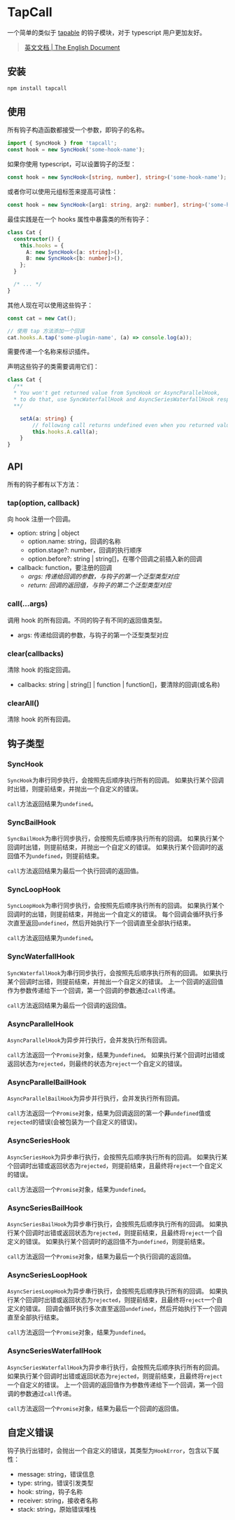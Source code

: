 # TapCall

一个简单的类似于 [tapable](https://github.com/webpack/tapable) 的钩子模块，对于 typescript 用户更加友好。

> [英文文档 | The English Document](./README.md)

## 安装

```bash
npm install tapcall
```

## 使用

所有钩子构造函数都接受一个参数，即钩子的名称。

```javascript
import { SyncHook } from 'tapcall';
const hook = new SyncHook('some-hook-name');
```

如果你使用 typescript，可以设置钩子的泛型：

```typescript
const hook = new SyncHook<[string, number], string>('some-hook-name');
```

或者你可以使用元组标签来提高可读性：

```typescript
const hook = new SyncHook<[arg1: string, arg2: number], string>('some-hook-name');
```

最佳实践是在一个 hooks 属性中暴露类的所有钩子：

```typescript
class Cat {
  constructor() {
    this.hooks = {
      A: new SyncHook<[a: string]>(),
      B: new SyncHook<[b: number]>(),
    };
  }

  /* ... */
}
```

其他人现在可以使用这些钩子：

```typescript
const cat = new Cat();

// 使用 tap 方法添加一个回调
cat.hooks.A.tap('some-plugin-name', (a) => console.log(a));
```

需要传递一个名称来标识插件。

声明这些钩子的类需要调用它们：

```typescript
class Cat {
  /**
  * You won't get returned value from SyncHook or AsyncParallelHook,
  * to do that, use SyncWaterfallHook and AsyncSeriesWaterfallHook respectively
  **/

	setA(a: string) {
		// following call returns undefined even when you returned values
		this.hooks.A.call(a);
	}
}
```

## API

所有的钩子都有以下方法：

### tap(option, callback)

向 hook 注册一个回调。

- option: string | object
  - option.name: string，回调的名称
  - option.stage?: number，回调的执行顺序
  - option.before?: string | string[]，在哪个回调之前插入新的回调
- callback: function，要注册的回调
  - *args: 传递给回调的参数，与钩子的第一个泛型类型对应*
  - *return: 回调的返回值，与钩子的第二个泛型类型对应*

### call(...args)

调用 hook 的所有回调。不同的钩子有不同的返回值类型。

- args: 传递给回调的参数，与钩子的第一个泛型类型对应

### clear(callbacks)

清除 hook 的指定回调。

- callbacks: string | string[] | function | function[]，要清除的回调(或名称)

### clearAll()

清除 hook 的所有回调。

## 钩子类型

### SyncHook

`SyncHook`为串行同步执行，会按照先后顺序执行所有的回调。
如果执行某个回调时出错，则提前结束，并抛出一个自定义的错误。

`call`方法返回结果为`undefined`。

### SyncBailHook

`SyncBailHook`为串行同步执行，会按照先后顺序执行所有的回调。
如果执行某个回调时出错，则提前结束，并抛出一个自定义的错误。
如果执行某个回调时的返回值不为`undefined`，则提前结束。

`call`方法返回结果为最后一个执行回调的返回值。

### SyncLoopHook

`SyncLoopHook`为串行同步执行，会按照先后顺序执行所有的回调。
如果执行某个回调时的出错，则提前结束，并抛出一个自定义的错误。
每个回调会循环执行多次直至返回`undefined`，然后开始执行下一个回调直至全部执行结束。

`call`方法返回结果为`undefined`。

### SyncWaterfallHook

`SyncWaterfallHook`为串行同步执行，会按照先后顺序执行所有的回调。
如果执行某个回调时出错，则提前结束，并抛出一个自定义的错误。
上一个回调的返回值作为参数传递给下一个回调，第一个回调的参数通过`call`传递。

`call`方法返回结果为最后一个回调的返回值。

### AsyncParallelHook

`AsyncParallelHook`为异步并行执行，会并发执行所有回调。

`call`方法返回一个`Promise`对象，结果为`undefined`。
如果执行某个回调时出错或返回状态为`rejected`，则最终的状态为`reject`一个自定义的错误。

### AsyncParallelBailHook

`AsyncParallelBailHook`为异步并行执行，会并发执行所有回调。

`call`方法返回一个`Promise`对象，结果为回调返回的第一个**非**`undefined`值或`rejected`的错误(会被包装为一个自定义的错误)。

### AsyncSeriesHook

`AsyncSeriesHook`为异步串行执行，会按照先后顺序执行所有的回调。
如果执行某个回调时出错或返回状态为`rejected`，则提前结束，且最终将`reject`一个自定义的错误。

`call`方法返回一个`Promise`对象，结果为`undefined`。

### AsyncSeriesBailHook

`AsyncSeriesBailHook`为异步串行执行，会按照先后顺序执行所有的回调。
如果执行某个回调时出错或返回状态为`rejected`，则提前结束，且最终将`reject`一个自定义的错误。
如果执行某个回调时的返回值不为`undefined`，则提前结束。

`call`方法返回一个`Promise`对象，结果为最后一个执行回调的返回值。

### AsyncSeriesLoopHook

`AsyncSeriesLoopHook`为异步串行执行，会按照先后顺序执行所有的回调。
如果执行某个回调时出错或返回状态为`rejected`，则提前结束，且最终将`reject`一个自定义的错误。
回调会循环执行多次直至返回`undefined`，然后开始执行下一个回调直至全部执行结束。

`call`方法返回一个`Promise`对象，结果为`undefined`。

### AsyncSeriesWaterfallHook

`AsyncSeriesWaterfallHook`为异步串行执行，会按照先后顺序执行所有的回调。
如果执行某个回调时出错或返回状态为`rejected`，则提前结束，且最终将`reject`一个自定义的错误。
上一个回调的返回值作为参数传递给下一个回调，第一个回调的参数通过`call`传递。

`call`方法返回一个`Promise`对象，结果为最后一个回调的返回值。

## 自定义错误

钩子执行出错时，会抛出一个自定义的错误，其类型为`HookError`，包含以下属性：

- message: string，错误信息
- type: string，错误引发类型
- hook: string，钩子名称
- receiver: string，接收者名称
- stack: string，原始错误堆栈

